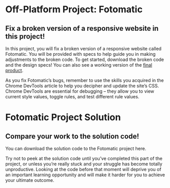 # Off-Platform Project: Fotomatic

## Fix a broken version of a responsive website in this project!

In this project, you will fix a broken version of a responsive website called Fotomatic. You will be provided with specs to help guide you in making adjustments to the broken code. To get started, download the broken code and the design specs! You can also see a working version of the [final product](https://static-assets.codecademy.com/Paths/full-stack-career-journey/Fotomatic/final/index.html).

As you fix Fotomatic’s bugs, remember to use the skills you acquired in the Chrome DevTools article to help you decipher and update the site’s CSS. Chrome DevTools are essential for debugging – they allow you to view current style values, toggle rules, and test different rule values.

# Fotomatic Project Solution

## Compare your work to the solution code!

You can download the solution code to the Fotomatic project here.

Try not to peek at the solution code until you’ve completed this part of the project, or unless you’re really stuck and your struggle has become totally unproductive. Looking at the code before that moment will deprive you of an important learning opportunity and will make it harder for you to achieve your ultimate outcome.

